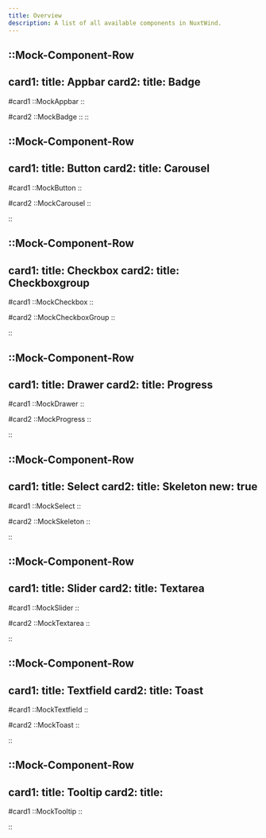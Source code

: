 ```yaml
---
title: Overview
description: A list of all available components in NuxtWind.
---
```


::Mock-Component-Row
---
card1:
    title: Appbar
card2:
    title: Badge
---
#card1
    ::MockAppbar
    ::

#card2
    ::MockBadge
    ::
::

::Mock-Component-Row
---
card1:
    title: Button
card2:
    title: Carousel
---
#card1
    ::MockButton
    ::

#card2
    ::MockCarousel
    ::

::

::Mock-Component-Row
---
card1:
    title: Checkbox
card2:
    title: Checkboxgroup
---
#card1
    ::MockCheckbox
    ::

#card2
    ::MockCheckboxGroup
    ::

::

::Mock-Component-Row
---
card1:
    title: Drawer
card2:
    title: Progress
---
#card1
    ::MockDrawer
    ::

#card2
    ::MockProgress
    ::

::

::Mock-Component-Row
---
card1:
    title: Select
card2:
    title: Skeleton
    new: true
---
#card1
    ::MockSelect
    ::

#card2
    ::MockSkeleton
    ::

::

::Mock-Component-Row
---
card1:
    title: Slider
card2:
    title: Textarea
---
#card1
    ::MockSlider
    ::

#card2
    ::MockTextarea
    ::

::

::Mock-Component-Row
---
card1:
    title: Textfield
card2:
    title: Toast
---
#card1
    ::MockTextfield
    ::

#card2
    ::MockToast
    ::

::

::Mock-Component-Row
---
card1:
    title: Tooltip
card2:
    title: 
---
#card1
    ::MockTooltip
    ::

::